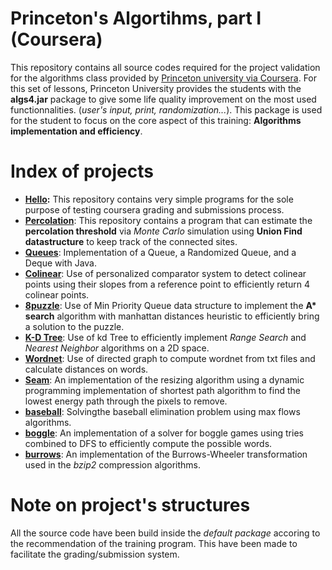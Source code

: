 # Princeton's Algortihms, part I (Coursera)
This repository contains all source codes required for the project validation for the algorithms class provided by [Princeton university via Coursera](https://www.coursera.org/learn/algorithms-part1). 
For this set of lessons, Princeton University provides the students with the **algs4.jar** package to give some life quality improvement on the most used functionnalities. (*user's input, print, randomization...*).
This package is used for the student to focus on the core aspect of this training: **Algorithms implementation and efficiency**.

# Index of projects
- **[Hello](/hello):** This repository contains very simple programs for the sole purpose of testing coursera grading and submissions process.
- **[Percolation](/percolation)**: This repository contains a program that can estimate the **percolation threshold** via *Monte Carlo* simulation using **Union Find datastructure** to keep track of the connected sites.
- **[Queues](/queues)**: Implementation of a Queue, a Randomized Queue, and a Deque with Java. 
- **[Colinear](/colinear/)**: Use of personalized comparator system to detect colinear points using their slopes from a reference point to efficiently return 4 colinear points.
- **[8puzzle](/8puzzle/)**: Use of Min Priority Queue data structure to implement the **A\* search** algorithm with manhattan distances heuristic to efficiently bring a solution to the puzzle.
- **[K-D Tree](/kdtree/)**: Use of kd Tree to efficiently implement *Range Search* and *Nearest Neighbor* algorithms on a 2D space.
- **[Wordnet](/wordnet/)**: Use of directed graph to compute wordnet from txt files and calculate distances on words.
- **[Seam](/seam/)**: An implementation of the resizing algorithm using a dynamic programming implementation of shortest path algorithm to find the lowest energy path through the pixels to remove.
- **[baseball](/baseball/)**: Solvingthe baseball elimination problem using max flows algorithms.
- **[boggle](/boggle/)**: An implementation of a solver for boggle games using tries combined to DFS to efficiently compute the possible words.
- **[burrows](/burrows/)**: An implementation of the Burrows-Wheeler transformation used in the *bzip2* compression algorithms.


# Note on project's structures
All the source code have been build inside the *default package* accoring to the recommendation of the training program. This have been made to facilitate the grading/submission system.

